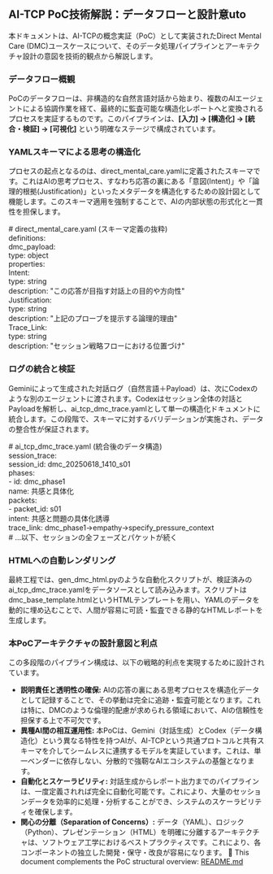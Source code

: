 ## **AI-TCP PoC技術解説：データフローと設計意uto**

本ドキュメントは、AI-TCPの概念実証（PoC）として実装されたDirect Mental Care (DMC)ユースケースについて、そのデータ処理パイプラインとアーキテクチャ設計の意図を技術的観点から解説します。

### **データフロー概観**

PoCのデータフローは、非構造的な自然言語対話から始まり、複数のAIエージェントによる協調作業を経て、最終的に監査可能な構造化レポートへと変換されるプロセスを実証するものです。このパイプラインは、**\[入力\] → \[構造化\] → \[統合・検証\] → \[可視化\]** という明確なステージで構成されています。

### **YAMLスキーマによる思考の構造化**

プロセスの起点となるのは、direct\_mental\_care.yamlに定義されたスキーマです。これはAIの思考プロセス、すなわち応答の裏にある「意図(Intent)」や「論理的根拠(Justification)」といったメタデータを構造化するための設計図として機能します。このスキーマ適用を強制することで、AIの内部状態の形式化と一貫性を担保します。

\# direct\_mental\_care.yaml (スキーマ定義の抜粋)  
definitions:  
  dmc\_payload:  
    type: object  
    properties:  
      Intent:  
        type: string  
        description: "この応答が目指す対話上の目的や方向性"  
      Justification:  
        type: string  
        description: "上記のプローブを提示する論理的理由"  
      Trace\_Link:  
        type: string  
        description: "セッション戦略フローにおける位置づけ"

### **ログの統合と検証**

Geminiによって生成された対話ログ（自然言語＋Payload）は、次にCodexのような別のエージェントに渡されます。Codexはセッション全体の対話とPayloadを解析し、ai\_tcp\_dmc\_trace.yamlとして単一の構造化ドキュメントに統合します。この段階で、スキーマに対するバリデーションが実施され、データの整合性が保証されます。

\# ai\_tcp\_dmc\_trace.yaml (統合後のデータ構造)  
session\_trace:  
  session\_id: dmc\_20250618\_1410\_s01  
  phases:  
    \- id: dmc\_phase1  
      name: 共感と具体化  
      packets:  
        \- packet\_id: s01  
          intent: 共感と問題の具体化誘導  
          trace\_link: dmc\_phase1→empathy→specify\_pressure\_context  
    \# ...以下、セッションの全フェーズとパケットが続く

### **HTMLへの自動レンダリング**

最終工程では、gen\_dmc\_html.pyのような自動化スクリプトが、検証済みのai\_tcp\_dmc\_trace.yamlをデータソースとして読み込みます。スクリプトはdmc\_base\_template.htmlというHTMLテンプレートを用い、YAMLのデータを動的に埋め込むことで、人間が容易に可読・監査できる静的なHTMLレポートを生成します。

### **本PoCアーキテクチャの設計意図と利点**

この多段階のパイプライン構成は、以下の戦略的利点を実現するために設計されています。

* **説明責任と透明性の確保:** AIの応答の裏にある思考プロセスを構造化データとして記録することで、その挙動は完全に追跡・監査可能となります。これは特に、DMCのような倫理的配慮が求められる領域において、AIの信頼性を担保する上で不可欠です。  
* **異種AI間の相互運用性:** 本PoCは、Gemini（対話生成）とCodex（データ構造化）という異なる特性を持つAIが、AI-TCPという共通プロトコルと共有スキーマを介してシームレスに連携するモデルを実証しています。これは、単一ベンダーに依存しない、分散的で強靭なAIエコシステムの基盤となります。  
* **自動化とスケーラビリティ:** 対話生成からレポート出力までのパイプラインは、一度定義されれば完全に自動化可能です。これにより、大量のセッションデータを効率的に処理・分析することができ、システムのスケーラビリティを確保します。  
* **関心の分離（Separation of Concerns）:** データ（YAML）、ロジック（Python）、プレゼンテーション（HTML）を明確に分離するアーキテクチャは、ソフトウェア工学におけるベストプラクティスです。これにより、各コンポーネントの独立した開発・保守・改良が容易になります。
📄 This document complements the PoC structural overview: [README.md](README.md)

